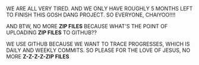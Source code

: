 WE ARE ALL VERY TIRED. AND WE ONLY HAVE ROUGHLY 5 MONTHS LEFT TO FINISH THIS GOSH DANG PROJECT. SO EVERYONE, CHAIYOO!!!!

AND BTW, NO MORE **ZIP FILES** BECAUSE WHAT'S THE POINT OF UPLOADING **ZIP FILES** TO GITHUB??

WE USE GITHUB BECAUSE WE WANT TO TRACE PROGRESSES, WHICH IS DAILY AND WEEKLY COMMITS. SO PLEASE FOR THE LOVE OF JESUS, NO MORE **Z-Z-Z-Z-ZIP FILES**
